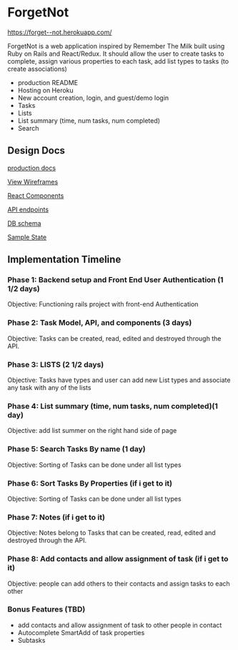 # ForgetNot

https://forget--not.herokuapp.com/

ForgetNot is a web application inspired by Remember The Milk built using Ruby on Rails and React/Redux. It should allow the user to create tasks to complete, assign various properties
to each task, add list types to tasks (to create associations)



 * production README
 * Hosting on Heroku
 * New account creation, login, and guest/demo login
 * Tasks
 * Lists
 * List summary (time, num tasks, num completed)
 * Search

## Design Docs
  [production docs](https://github.com/bkargaw/forget_not/tree/master/docs)

  [View Wireframes](https://github.com/bkargaw/forget_not/tree/master/docs/wireframes)

 [React Components](https://github.com/bkargaw/forget_not/blob/master/docs/component-hierarchy.md)

 [API endpoints](https://github.com/bkargaw/forget_not/blob/master/docs/api-endpoints.md)

 [DB schema](https://github.com/bkargaw/forget_not/blob/master/docs/schema.md)

 [Sample State](https://github.com/bkargaw/forget_not/blob/master/docs/sample-state.md)

## Implementation Timeline

### Phase 1: Backend setup and Front End User Authentication (1 1/2 days)

 Objective: Functioning rails project with front-end Authentication

### Phase 2: Task Model, API, and components (3 days)

 Objective: Tasks can be created, read, edited and destroyed through the API.

### Phase 3: LISTS (2 1/2 days)

 Objective: Tasks have types and user can add new List types and
    associate any task with any of the lists

### Phase 4: List summary (time, num tasks, num completed)(1 day)

Objective: add list summer on the right hand side of page

### Phase 5: Search Tasks By name (1 day)

 Objective: Sorting of Tasks can be done under all list types

### Phase 6: Sort Tasks By Properties (if i get to it)

 Objective: Sorting of Tasks can be done under all list types

### Phase 7: Notes (if i get to it)

 Objective: Notes belong to Tasks that can be created, read, edited and destroyed through the API.


### Phase 8: Add contacts and allow assignment of task (if i get to it)

 Objective: people can add others to their contacts and assign tasks to each other


### Bonus Features (TBD)
  * add contacts and allow assignment of task to other people in contact
  * Autocomplete SmartAdd of task properties
  * Subtasks

